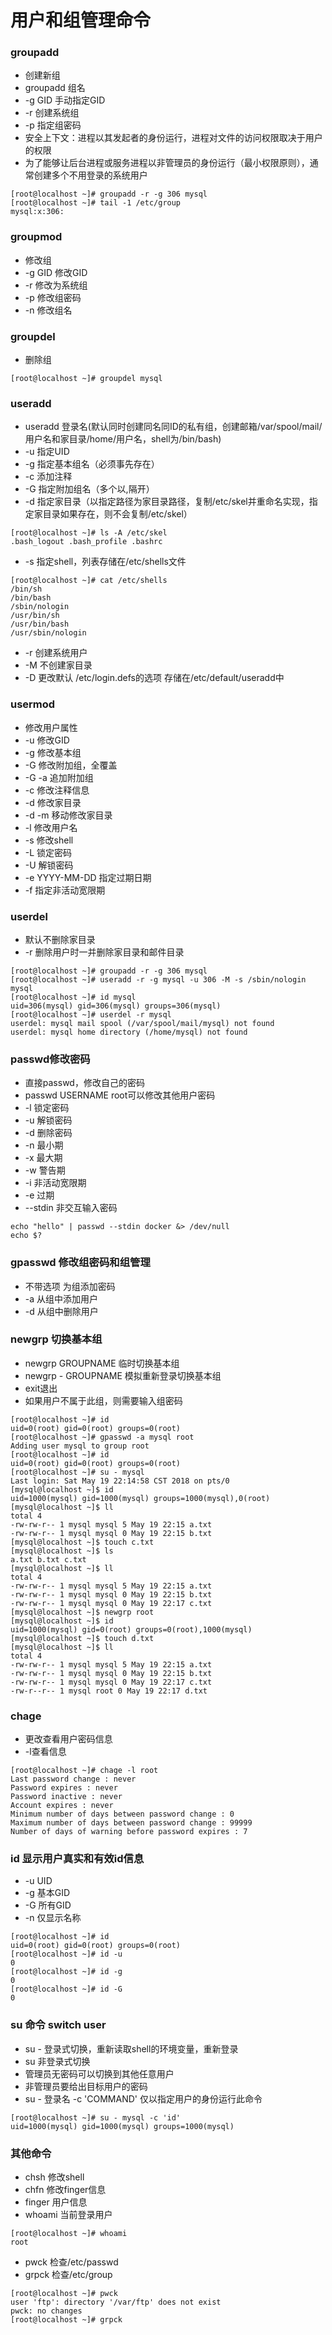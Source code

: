 # 用户和组管理命令

### groupadd

- 创建新组
- groupadd 组名
- -g GID 手动指定GID
- -r 创建系统组
- -p 指定组密码
- 安全上下文：进程以其发起者的身份运行，进程对文件的访问权限取决于用户的权限
- 为了能够让后台进程或服务进程以非管理员的身份运行（最小权限原则），通常创建多个不用登录的系统用户

```
[root@localhost ~]# groupadd -r -g 306 mysql
[root@localhost ~]# tail -1 /etc/group
mysql:x:306:
```

### groupmod

- 修改组
- -g GID 修改GID
- -r 修改为系统组
- -p 修改组密码
- -n 修改组名

### groupdel

- 删除组

```
[root@localhost ~]# groupdel mysql
```

### useradd

- useradd 登录名(默认同时创建同名同ID的私有组，创建邮箱/var/spool/mail/用户名和家目录/home/用户名，shell为/bin/bash)
- -u 指定UID
- -g 指定基本组名（必须事先存在）
- -c 添加注释
- -G 指定附加组名（多个以,隔开）
- -d 指定家目录（以指定路径为家目录路径，复制/etc/skel并重命名实现，指定家目录如果存在，则不会复制/etc/skel）

```
[root@localhost ~]# ls -A /etc/skel
.bash_logout .bash_profile .bashrc
```

- -s 指定shell，列表存储在/etc/shells文件
```
[root@localhost ~]# cat /etc/shells
/bin/sh
/bin/bash
/sbin/nologin
/usr/bin/sh
/usr/bin/bash
/usr/sbin/nologin
```

- -r 创建系统用户
- -M 不创建家目录
- -D 更改默认 /etc/login.defs的选项 存储在/etc/default/useradd中

### usermod

- 修改用户属性
- -u 修改GID
- -g 修改基本组
- -G 修改附加组，全覆盖
- -G -a 追加附加组
- -c 修改注释信息
- -d 修改家目录
- -d -m 移动修改家目录
- -l 修改用户名
- -s 修改shell
- -L 锁定密码
- -U 解锁密码
- -e YYYY-MM-DD 指定过期日期
- -f 指定非活动宽限期

### userdel

- 默认不删除家目录
- -r 删除用户时一并删除家目录和邮件目录

```
[root@localhost ~]# groupadd -r -g 306 mysql 
[root@localhost ~]# useradd -r -g mysql -u 306 -M -s /sbin/nologin mysql
[root@localhost ~]# id mysql
uid=306(mysql) gid=306(mysql) groups=306(mysql)
[root@localhost ~]# userdel -r mysql
userdel: mysql mail spool (/var/spool/mail/mysql) not found
userdel: mysql home directory (/home/mysql) not found
```

### passwd修改密码

- 直接passwd，修改自己的密码
- passwd USERNAME root可以修改其他用户密码
- -l 锁定密码
- -u 解锁密码
- -d 删除密码
- -n 最小期
- -x 最大期
- -w 警告期
- -i 非活动宽限期
- -e 过期
- --stdin 非交互输入密码

```
echo "hello" | passwd --stdin docker &> /dev/null
echo $?
```

### gpasswd 修改组密码和组管理

- 不带选项 为组添加密码
- -a 从组中添加用户
- -d 从组中删除用户

### newgrp 切换基本组

- newgrp GROUPNAME 临时切换基本组 
- newgrp - GROUPNAME 模拟重新登录切换基本组
- exit退出
- 如果用户不属于此组，则需要输入组密码

```
[root@localhost ~]# id
uid=0(root) gid=0(root) groups=0(root)
[root@localhost ~]# gpasswd -a mysql root
Adding user mysql to group root
[root@localhost ~]# id
uid=0(root) gid=0(root) groups=0(root)
[root@localhost ~]# su - mysql
Last login: Sat May 19 22:14:58 CST 2018 on pts/0
[mysql@localhost ~]$ id
uid=1000(mysql) gid=1000(mysql) groups=1000(mysql),0(root)
[mysql@localhost ~]$ ll
total 4
-rw-rw-r-- 1 mysql mysql 5 May 19 22:15 a.txt
-rw-rw-r-- 1 mysql mysql 0 May 19 22:15 b.txt
[mysql@localhost ~]$ touch c.txt
[mysql@localhost ~]$ ls
a.txt b.txt c.txt
[mysql@localhost ~]$ ll
total 4
-rw-rw-r-- 1 mysql mysql 5 May 19 22:15 a.txt
-rw-rw-r-- 1 mysql mysql 0 May 19 22:15 b.txt
-rw-rw-r-- 1 mysql mysql 0 May 19 22:17 c.txt
[mysql@localhost ~]$ newgrp root
[mysql@localhost ~]$ id
uid=1000(mysql) gid=0(root) groups=0(root),1000(mysql)
[mysql@localhost ~]$ touch d.txt
[mysql@localhost ~]$ ll
total 4
-rw-rw-r-- 1 mysql mysql 5 May 19 22:15 a.txt
-rw-rw-r-- 1 mysql mysql 0 May 19 22:15 b.txt
-rw-rw-r-- 1 mysql mysql 0 May 19 22:17 c.txt
-rw-r--r-- 1 mysql root 0 May 19 22:17 d.txt
```

### chage

- 更改查看用户密码信息
- -l查看信息

```
[root@localhost ~]# chage -l root
Last password change : never
Password expires : never
Password inactive : never
Account expires : never
Minimum number of days between password change : 0
Maximum number of days between password change : 99999
Number of days of warning before password expires : 7
```

### id 显示用户真实和有效id信息

- -u UID
- -g 基本GID
- -G 所有GID
- -n 仅显示名称

```
[root@localhost ~]# id
uid=0(root) gid=0(root) groups=0(root)
[root@localhost ~]# id -u
0
[root@localhost ~]# id -g
0
[root@localhost ~]# id -G
0
```

### su 命令 switch user

- su - 登录式切换，重新读取shell的环境变量，重新登录
- su 非登录式切换
- 管理员无密码可以切换到其他任意用户
- 非管理员要给出目标用户的密码
- su - 登录名 -c 'COMMAND' 仅以指定用户的身份运行此命令

```
[root@localhost ~]# su - mysql -c 'id'
uid=1000(mysql) gid=1000(mysql) groups=1000(mysql)
```

### 其他命令

- chsh 修改shell
- chfn 修改finger信息
- finger 用户信息
- whoami 当前登录用户

```
[root@localhost ~]# whoami
root
```

- pwck 检查/etc/passwd
- grpck 检查/etc/group

```
[root@localhost ~]# pwck
user 'ftp': directory '/var/ftp' does not exist
pwck: no changes
[root@localhost ~]# grpck
```
